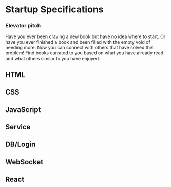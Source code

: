 # Startup Specifications

### Elevator pitch
Have you ever been craving a new book but have no idea where to start. Or have you ever finished a book and been filled with the empty void of needing more. Now you can connect with others that have solved this problem! Find books currated to you based on what you have already read and what others similar to you have enjoyed. 

## HTML

## CSS

## JavaScript

## Service

## DB/Login

## WebSocket

## React

